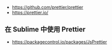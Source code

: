 - https://github.com/prettier/prettier
- https://prettier.io/

## 在 Sublime 中使用 Prettier

- https://packagecontrol.io/packages/JsPrettier

